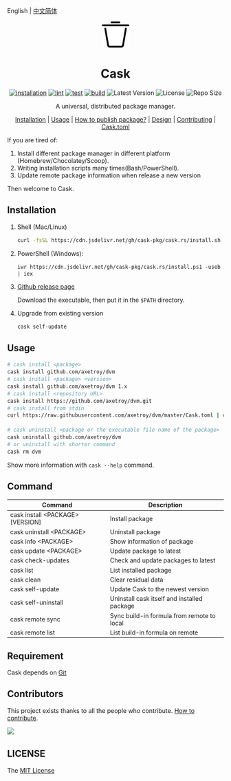 English | [中文简体](README-zh-CN.md)

<div align="center">
   <img src="logo.svg" with="64" height="64"/>

   <h1>Cask</h1>

[![installation](https://github.com/cask-pkg/cask.rs/actions/workflows/installation.yml/badge.svg)](https://github.com/cask-pkg/cask.rs/actions/workflows/installation.yml)
[![lint](https://github.com/cask-pkg/cask.rs/actions/workflows/lint.yml/badge.svg)](https://github.com/cask-pkg/cask.rs/actions/workflows/lint.yml)
[![test](https://github.com/cask-pkg/cask.rs/actions/workflows/test.yml/badge.svg)](https://github.com/cask-pkg/cask.rs/actions/workflows/test.yml)
[![build](https://github.com/cask-pkg/cask.rs/actions/workflows/build.yml/badge.svg)](https://github.com/cask-pkg/cask.rs/actions/workflows/build.yml)
![Latest Version](https://img.shields.io/github/v/release/cask-pkg/cask.rs.svg)
![License](https://img.shields.io/github/license/cask-pkg/cask.rs.svg)
![Repo Size](https://img.shields.io/github/repo-size/cask-pkg/cask.rs.svg)

A universal, distributed package manager.

[Installation](#Installation) |
[Usage](#Usage) |
[How to publish package?](DESIGN.md#how-do-i-publish-package) |
[Design](DESIGN.md) |
[Contributing](CONTRIBUTING.md) |
[Cask.toml](Cask.toml.md)

</div>

If you are tired of:

1. Install different package manager in different platform (Homebrew/Chocolatey/Scoop).
2. Writing installation scripts many times(Bash/PowerShell).
3. Update remote package information when release a new version

Then welcome to Cask.

## Installation

1. Shell (Mac/Linux)

   ```bash
   curl -fsSL https://cdn.jsdelivr.net/gh/cask-pkg/cask.rs/install.sh | bash
   ```

2. PowerShell (Windows):

   ```pwshell
   iwr https://cdn.jsdelivr.net/gh/cask-pkg/cask.rs/install.ps1 -useb | iex
   ```

3. [Github release page](https://github.com/cask-pkg/cask.rs/releases)

   Download the executable, then put it in the `$PATH` directory.

4. Upgrade from existing version

   ```bash
   cask self-update
   ```

## Usage

```sh
# cask install <package>
cask install github.com/axetroy/dvm
# cask install <package> <version>
cask install github.com/axetroy/dvm 1.x
# cask install <repository URL>
cask install https://github.com/axetroy/dvm.git
# cask install from stdin
curl https://raw.githubusercontent.com/axetroy/dvm/master/Cask.toml | cask install

# cask uninstall <package or the executable file name of the package>
cask uninstall github.com/axetroy/dvm
# or uninstall with shorter command
cask rm dvm
```

Show more information with `cask --help` command.

## Command

| Command                            | Description                                 |
| ---------------------------------- | ------------------------------------------- |
| cask install \<PACKAGE\> [VERSION] | Install package                             |
| cask uninstall \<PACKAGE\>         | Uninstall package                           |
| cask info \<PACKAGE\>              | Show information of package                 |
| cask update \<PACKAGE\>            | Update package to latest                    |
| cask check-updates                 | Check and update packages to latest         |
| cask list                          | List installed package                      |
| cask clean                         | Clear residual data                         |
| cask self-update                   | Update Cask to the newest version           |
| cask self-uninstall                | Uninstall cask itself and installed package |
| cask remote sync                   | Sync build-in formula from remote to local  |
| cask remote list                   | List build-in formula on remote             |

## Requirement

Cask depends on [Git](https://git-scm.com)

## Contributors

This project exists thanks to all the people who contribute. [How to contribute](CONTRIBUTING.md).

<a href="https://github.com/cask-pkg/cask.rs/graphs/contributors">
  <img src="https://contrib.rocks/image?repo=cask-pkg/cask.rs" />
</a>

## LICENSE

The [MIT License](LICENSE)
